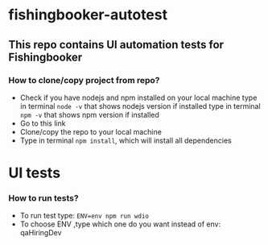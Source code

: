 # fishingbooker-autotest
## This repo contains UI automation tests for Fishingbooker

### How to clone/copy project from repo?

- Check if you have nodejs and npm installed on your local machine
  type in terminal `node -v` that shows nodejs version if installed
  type in terminal `npm -v` that shows npm version if installed
- Go to this link 
- Clone/copy the repo to your local machine
- Type in terminal `npm install`, which will install all dependencies

# UI tests

### How to run tests?

- To run test type:
  `ENV=env npm run wdio`
- To choose ENV ,type which one do you want instead of env:
  qaHiringDev



